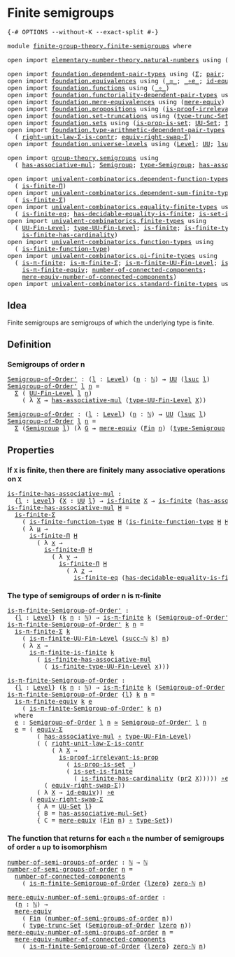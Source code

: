# Finite semigroups

<pre class="Agda"><a id="30" class="Symbol">{-#</a> <a id="34" class="Keyword">OPTIONS</a> <a id="42" class="Pragma">--without-K</a> <a id="54" class="Pragma">--exact-split</a> <a id="68" class="Symbol">#-}</a>

<a id="73" class="Keyword">module</a> <a id="80" href="finite-group-theory.finite-semigroups.html" class="Module">finite-group-theory.finite-semigroups</a> <a id="118" class="Keyword">where</a>

<a id="125" class="Keyword">open</a> <a id="130" class="Keyword">import</a> <a id="137" href="elementary-number-theory.natural-numbers.html" class="Module">elementary-number-theory.natural-numbers</a> <a id="178" class="Keyword">using</a> <a id="184" class="Symbol">(</a><a id="185" href="elementary-number-theory.natural-numbers.html#1444" class="Datatype">ℕ</a><a id="186" class="Symbol">;</a> <a id="188" href="elementary-number-theory.natural-numbers.html#1478" class="InductiveConstructor">succ-ℕ</a><a id="194" class="Symbol">;</a> <a id="196" href="elementary-number-theory.natural-numbers.html#1465" class="InductiveConstructor">zero-ℕ</a><a id="202" class="Symbol">)</a>

<a id="205" class="Keyword">open</a> <a id="210" class="Keyword">import</a> <a id="217" href="foundation.dependent-pair-types.html" class="Module">foundation.dependent-pair-types</a> <a id="249" class="Keyword">using</a> <a id="255" class="Symbol">(</a><a id="256" href="foundation-core.dependent-pair-types.html#502" class="Record">Σ</a><a id="257" class="Symbol">;</a> <a id="259" href="foundation-core.dependent-pair-types.html#575" class="InductiveConstructor">pair</a><a id="263" class="Symbol">;</a> <a id="265" href="foundation-core.dependent-pair-types.html#592" class="Field">pr1</a><a id="268" class="Symbol">;</a> <a id="270" href="foundation-core.dependent-pair-types.html#604" class="Field">pr2</a><a id="273" class="Symbol">)</a>
<a id="275" class="Keyword">open</a> <a id="280" class="Keyword">import</a> <a id="287" href="foundation.equivalences.html" class="Module">foundation.equivalences</a> <a id="311" class="Keyword">using</a> <a id="317" class="Symbol">(</a><a id="318" href="foundation-core.equivalences.html#1607" class="Function Operator">_≃_</a><a id="321" class="Symbol">;</a> <a id="323" href="foundation-core.equivalences.html#7843" class="Function Operator">_∘e_</a><a id="327" class="Symbol">;</a> <a id="329" href="foundation-core.equivalences.html#2480" class="Function">id-equiv</a><a id="337" class="Symbol">)</a>
<a id="339" class="Keyword">open</a> <a id="344" class="Keyword">import</a> <a id="351" href="foundation.functions.html" class="Module">foundation.functions</a> <a id="372" class="Keyword">using</a> <a id="378" class="Symbol">(</a><a id="379" href="foundation-core.functions.html#407" class="Function Operator">_∘_</a><a id="382" class="Symbol">)</a>
<a id="384" class="Keyword">open</a> <a id="389" class="Keyword">import</a> <a id="396" href="foundation.functoriality-dependent-pair-types.html" class="Module">foundation.functoriality-dependent-pair-types</a> <a id="442" class="Keyword">using</a> <a id="448" class="Symbol">(</a><a id="449" href="foundation-core.functoriality-dependent-pair-types.html#10421" class="Function">equiv-Σ</a><a id="456" class="Symbol">)</a>
<a id="458" class="Keyword">open</a> <a id="463" class="Keyword">import</a> <a id="470" href="foundation.mere-equivalences.html" class="Module">foundation.mere-equivalences</a> <a id="499" class="Keyword">using</a> <a id="505" class="Symbol">(</a><a id="506" href="foundation.mere-equivalences.html#1406" class="Function">mere-equiv</a><a id="516" class="Symbol">)</a>
<a id="518" class="Keyword">open</a> <a id="523" class="Keyword">import</a> <a id="530" href="foundation.propositions.html" class="Module">foundation.propositions</a> <a id="554" class="Keyword">using</a> <a id="560" class="Symbol">(</a><a id="561" href="foundation-core.propositions.html#2978" class="Function">is-proof-irrelevant-is-prop</a><a id="588" class="Symbol">)</a>
<a id="590" class="Keyword">open</a> <a id="595" class="Keyword">import</a> <a id="602" href="foundation.set-truncations.html" class="Module">foundation.set-truncations</a> <a id="629" class="Keyword">using</a> <a id="635" class="Symbol">(</a><a id="636" href="foundation.set-truncations.html#3386" class="Postulate">type-trunc-Set</a><a id="650" class="Symbol">)</a>
<a id="652" class="Keyword">open</a> <a id="657" class="Keyword">import</a> <a id="664" href="foundation.sets.html" class="Module">foundation.sets</a> <a id="680" class="Keyword">using</a> <a id="686" class="Symbol">(</a><a id="687" href="foundation.sets.html#2041" class="Function">is-prop-is-set</a><a id="701" class="Symbol">;</a> <a id="703" href="foundation-core.sets.html#1177" class="Function">UU-Set</a><a id="709" class="Symbol">;</a> <a id="711" href="foundation-core.sets.html#1291" class="Function">type-Set</a><a id="719" class="Symbol">)</a>
<a id="721" class="Keyword">open</a> <a id="726" class="Keyword">import</a> <a id="733" href="foundation.type-arithmetic-dependent-pair-types.html" class="Module">foundation.type-arithmetic-dependent-pair-types</a> <a id="781" class="Keyword">using</a>
  <a id="789" class="Symbol">(</a> <a id="791" href="foundation-core.type-arithmetic-dependent-pair-types.html#4301" class="Function">right-unit-law-Σ-is-contr</a><a id="816" class="Symbol">;</a> <a id="818" href="foundation-core.type-arithmetic-dependent-pair-types.html#11499" class="Function">equiv-right-swap-Σ</a><a id="836" class="Symbol">)</a>
<a id="838" class="Keyword">open</a> <a id="843" class="Keyword">import</a> <a id="850" href="foundation.universe-levels.html" class="Module">foundation.universe-levels</a> <a id="877" class="Keyword">using</a> <a id="883" class="Symbol">(</a><a id="884" href="Agda.Primitive.html#597" class="Postulate">Level</a><a id="889" class="Symbol">;</a> <a id="891" href="foundation-core.universe-levels.html#222" class="Primitive">UU</a><a id="893" class="Symbol">;</a> <a id="895" href="Agda.Primitive.html#780" class="Primitive">lsuc</a><a id="899" class="Symbol">;</a> <a id="901" href="Agda.Primitive.html#764" class="Primitive">lzero</a><a id="906" class="Symbol">)</a>

<a id="909" class="Keyword">open</a> <a id="914" class="Keyword">import</a> <a id="921" href="group-theory.semigroups.html" class="Module">group-theory.semigroups</a> <a id="945" class="Keyword">using</a>
  <a id="953" class="Symbol">(</a> <a id="955" href="group-theory.semigroups.html#465" class="Function">has-associative-mul</a><a id="974" class="Symbol">;</a> <a id="976" href="group-theory.semigroups.html#737" class="Function">Semigroup</a><a id="985" class="Symbol">;</a> <a id="987" href="group-theory.semigroups.html#933" class="Function">type-Semigroup</a><a id="1001" class="Symbol">;</a> <a id="1003" href="group-theory.semigroups.html#611" class="Function">has-associative-mul-Set</a><a id="1026" class="Symbol">)</a>

<a id="1029" class="Keyword">open</a> <a id="1034" class="Keyword">import</a> <a id="1041" href="univalent-combinatorics.dependent-function-types.html" class="Module">univalent-combinatorics.dependent-function-types</a> <a id="1090" class="Keyword">using</a>
  <a id="1098" class="Symbol">(</a> <a id="1100" href="univalent-combinatorics.dependent-function-types.html#2665" class="Function">is-finite-Π</a><a id="1111" class="Symbol">)</a>
<a id="1113" class="Keyword">open</a> <a id="1118" class="Keyword">import</a> <a id="1125" href="univalent-combinatorics.dependent-sum-finite-types.html" class="Module">univalent-combinatorics.dependent-sum-finite-types</a> <a id="1176" class="Keyword">using</a>
  <a id="1184" class="Symbol">(</a> <a id="1186" href="univalent-combinatorics.dependent-sum-finite-types.html#2494" class="Function">is-finite-Σ</a><a id="1197" class="Symbol">)</a>
<a id="1199" class="Keyword">open</a> <a id="1204" class="Keyword">import</a> <a id="1211" href="univalent-combinatorics.equality-finite-types.html" class="Module">univalent-combinatorics.equality-finite-types</a> <a id="1257" class="Keyword">using</a>
  <a id="1265" class="Symbol">(</a> <a id="1267" href="univalent-combinatorics.equality-finite-types.html#3310" class="Function">is-finite-eq</a><a id="1279" class="Symbol">;</a> <a id="1281" href="univalent-combinatorics.equality-finite-types.html#1968" class="Function">has-decidable-equality-is-finite</a><a id="1313" class="Symbol">;</a> <a id="1315" href="univalent-combinatorics.equality-finite-types.html#1609" class="Function">is-set-is-finite</a><a id="1331" class="Symbol">)</a>
<a id="1333" class="Keyword">open</a> <a id="1338" class="Keyword">import</a> <a id="1345" href="univalent-combinatorics.finite-types.html" class="Module">univalent-combinatorics.finite-types</a> <a id="1382" class="Keyword">using</a>
  <a id="1390" class="Symbol">(</a> <a id="1392" href="univalent-combinatorics.finite-types.html#4569" class="Function">UU-Fin-Level</a><a id="1404" class="Symbol">;</a> <a id="1406" href="univalent-combinatorics.finite-types.html#4664" class="Function">type-UU-Fin-Level</a><a id="1423" class="Symbol">;</a> <a id="1425" href="univalent-combinatorics.finite-types.html#3664" class="Function">is-finite</a><a id="1434" class="Symbol">;</a> <a id="1436" href="univalent-combinatorics.finite-types.html#9709" class="Function">is-finite-type-UU-Fin-Level</a><a id="1463" class="Symbol">;</a>
    <a id="1469" href="univalent-combinatorics.finite-types.html#11505" class="Function">is-finite-has-cardinality</a><a id="1494" class="Symbol">)</a>
<a id="1496" class="Keyword">open</a> <a id="1501" class="Keyword">import</a> <a id="1508" href="univalent-combinatorics.function-types.html" class="Module">univalent-combinatorics.function-types</a> <a id="1547" class="Keyword">using</a>
  <a id="1555" class="Symbol">(</a> <a id="1557" href="univalent-combinatorics.function-types.html#1212" class="Function">is-finite-function-type</a><a id="1580" class="Symbol">)</a>
<a id="1582" class="Keyword">open</a> <a id="1587" class="Keyword">import</a> <a id="1594" href="univalent-combinatorics.pi-finite-types.html" class="Module">univalent-combinatorics.pi-finite-types</a> <a id="1634" class="Keyword">using</a>
  <a id="1642" class="Symbol">(</a> <a id="1644" href="univalent-combinatorics.pi-finite-types.html#8676" class="Function">is-π-finite</a><a id="1655" class="Symbol">;</a> <a id="1657" href="univalent-combinatorics.pi-finite-types.html#34744" class="Function">is-π-finite-Σ</a><a id="1670" class="Symbol">;</a> <a id="1672" href="univalent-combinatorics.pi-finite-types.html#15770" class="Function">is-π-finite-UU-Fin-Level</a><a id="1696" class="Symbol">;</a> <a id="1698" href="univalent-combinatorics.pi-finite-types.html#14675" class="Function">is-π-finite-is-finite</a><a id="1719" class="Symbol">;</a>
    <a id="1725" href="univalent-combinatorics.pi-finite-types.html#10882" class="Function">is-π-finite-equiv</a><a id="1742" class="Symbol">;</a> <a id="1744" href="univalent-combinatorics.pi-finite-types.html#7954" class="Function">number-of-connected-components</a><a id="1774" class="Symbol">;</a>
    <a id="1780" href="univalent-combinatorics.pi-finite-types.html#8119" class="Function">mere-equiv-number-of-connected-components</a><a id="1821" class="Symbol">)</a>
<a id="1823" class="Keyword">open</a> <a id="1828" class="Keyword">import</a> <a id="1835" href="univalent-combinatorics.standard-finite-types.html" class="Module">univalent-combinatorics.standard-finite-types</a> <a id="1881" class="Keyword">using</a> <a id="1887" class="Symbol">(</a><a id="1888" href="univalent-combinatorics.standard-finite-types.html#2085" class="Function">Fin</a><a id="1891" class="Symbol">)</a>
</pre>
## Idea

Finite semigroups are semigroups of which the underlying type is finite.

## Definition

### Semigroups of order n

<pre class="Agda"><a id="Semigroup-of-Order&#39;"></a><a id="2031" href="finite-group-theory.finite-semigroups.html#2031" class="Function">Semigroup-of-Order&#39;</a> <a id="2051" class="Symbol">:</a> <a id="2053" class="Symbol">(</a><a id="2054" href="finite-group-theory.finite-semigroups.html#2054" class="Bound">l</a> <a id="2056" class="Symbol">:</a> <a id="2058" href="Agda.Primitive.html#597" class="Postulate">Level</a><a id="2063" class="Symbol">)</a> <a id="2065" class="Symbol">(</a><a id="2066" href="finite-group-theory.finite-semigroups.html#2066" class="Bound">n</a> <a id="2068" class="Symbol">:</a> <a id="2070" href="elementary-number-theory.natural-numbers.html#1444" class="Datatype">ℕ</a><a id="2071" class="Symbol">)</a> <a id="2073" class="Symbol">→</a> <a id="2075" href="foundation-core.universe-levels.html#222" class="Primitive">UU</a> <a id="2078" class="Symbol">(</a><a id="2079" href="Agda.Primitive.html#780" class="Primitive">lsuc</a> <a id="2084" href="finite-group-theory.finite-semigroups.html#2054" class="Bound">l</a><a id="2085" class="Symbol">)</a>
<a id="2087" href="finite-group-theory.finite-semigroups.html#2031" class="Function">Semigroup-of-Order&#39;</a> <a id="2107" href="finite-group-theory.finite-semigroups.html#2107" class="Bound">l</a> <a id="2109" href="finite-group-theory.finite-semigroups.html#2109" class="Bound">n</a> <a id="2111" class="Symbol">=</a>
  <a id="2115" href="foundation-core.dependent-pair-types.html#502" class="Record">Σ</a> <a id="2117" class="Symbol">(</a> <a id="2119" href="univalent-combinatorics.finite-types.html#4569" class="Function">UU-Fin-Level</a> <a id="2132" href="finite-group-theory.finite-semigroups.html#2107" class="Bound">l</a> <a id="2134" href="finite-group-theory.finite-semigroups.html#2109" class="Bound">n</a><a id="2135" class="Symbol">)</a>
    <a id="2141" class="Symbol">(</a> <a id="2143" class="Symbol">λ</a> <a id="2145" href="finite-group-theory.finite-semigroups.html#2145" class="Bound">X</a> <a id="2147" class="Symbol">→</a> <a id="2149" href="group-theory.semigroups.html#465" class="Function">has-associative-mul</a> <a id="2169" class="Symbol">(</a><a id="2170" href="univalent-combinatorics.finite-types.html#4664" class="Function">type-UU-Fin-Level</a> <a id="2188" href="finite-group-theory.finite-semigroups.html#2145" class="Bound">X</a><a id="2189" class="Symbol">))</a>

<a id="Semigroup-of-Order"></a><a id="2193" href="finite-group-theory.finite-semigroups.html#2193" class="Function">Semigroup-of-Order</a> <a id="2212" class="Symbol">:</a> <a id="2214" class="Symbol">(</a><a id="2215" href="finite-group-theory.finite-semigroups.html#2215" class="Bound">l</a> <a id="2217" class="Symbol">:</a> <a id="2219" href="Agda.Primitive.html#597" class="Postulate">Level</a><a id="2224" class="Symbol">)</a> <a id="2226" class="Symbol">(</a><a id="2227" href="finite-group-theory.finite-semigroups.html#2227" class="Bound">n</a> <a id="2229" class="Symbol">:</a> <a id="2231" href="elementary-number-theory.natural-numbers.html#1444" class="Datatype">ℕ</a><a id="2232" class="Symbol">)</a> <a id="2234" class="Symbol">→</a> <a id="2236" href="foundation-core.universe-levels.html#222" class="Primitive">UU</a> <a id="2239" class="Symbol">(</a><a id="2240" href="Agda.Primitive.html#780" class="Primitive">lsuc</a> <a id="2245" href="finite-group-theory.finite-semigroups.html#2215" class="Bound">l</a><a id="2246" class="Symbol">)</a>
<a id="2248" href="finite-group-theory.finite-semigroups.html#2193" class="Function">Semigroup-of-Order</a> <a id="2267" href="finite-group-theory.finite-semigroups.html#2267" class="Bound">l</a> <a id="2269" href="finite-group-theory.finite-semigroups.html#2269" class="Bound">n</a> <a id="2271" class="Symbol">=</a>
  <a id="2275" href="foundation-core.dependent-pair-types.html#502" class="Record">Σ</a> <a id="2277" class="Symbol">(</a><a id="2278" href="group-theory.semigroups.html#737" class="Function">Semigroup</a> <a id="2288" href="finite-group-theory.finite-semigroups.html#2267" class="Bound">l</a><a id="2289" class="Symbol">)</a> <a id="2291" class="Symbol">(λ</a> <a id="2294" href="finite-group-theory.finite-semigroups.html#2294" class="Bound">G</a> <a id="2296" class="Symbol">→</a> <a id="2298" href="foundation.mere-equivalences.html#1406" class="Function">mere-equiv</a> <a id="2309" class="Symbol">(</a><a id="2310" href="univalent-combinatorics.standard-finite-types.html#2085" class="Function">Fin</a> <a id="2314" href="finite-group-theory.finite-semigroups.html#2269" class="Bound">n</a><a id="2315" class="Symbol">)</a> <a id="2317" class="Symbol">(</a><a id="2318" href="group-theory.semigroups.html#933" class="Function">type-Semigroup</a> <a id="2333" href="finite-group-theory.finite-semigroups.html#2294" class="Bound">G</a><a id="2334" class="Symbol">))</a>
</pre>
## Properties

### If `X` is finite, then there are finitely many associative operations on `X`

<pre class="Agda"><a id="is-finite-has-associative-mul"></a><a id="2447" href="finite-group-theory.finite-semigroups.html#2447" class="Function">is-finite-has-associative-mul</a> <a id="2477" class="Symbol">:</a>
  <a id="2481" class="Symbol">{</a><a id="2482" href="finite-group-theory.finite-semigroups.html#2482" class="Bound">l</a> <a id="2484" class="Symbol">:</a> <a id="2486" href="Agda.Primitive.html#597" class="Postulate">Level</a><a id="2491" class="Symbol">}</a> <a id="2493" class="Symbol">{</a><a id="2494" href="finite-group-theory.finite-semigroups.html#2494" class="Bound">X</a> <a id="2496" class="Symbol">:</a> <a id="2498" href="foundation-core.universe-levels.html#222" class="Primitive">UU</a> <a id="2501" href="finite-group-theory.finite-semigroups.html#2482" class="Bound">l</a><a id="2502" class="Symbol">}</a> <a id="2504" class="Symbol">→</a> <a id="2506" href="univalent-combinatorics.finite-types.html#3664" class="Function">is-finite</a> <a id="2516" href="finite-group-theory.finite-semigroups.html#2494" class="Bound">X</a> <a id="2518" class="Symbol">→</a> <a id="2520" href="univalent-combinatorics.finite-types.html#3664" class="Function">is-finite</a> <a id="2530" class="Symbol">(</a><a id="2531" href="group-theory.semigroups.html#465" class="Function">has-associative-mul</a> <a id="2551" href="finite-group-theory.finite-semigroups.html#2494" class="Bound">X</a><a id="2552" class="Symbol">)</a>
<a id="2554" href="finite-group-theory.finite-semigroups.html#2447" class="Function">is-finite-has-associative-mul</a> <a id="2584" href="finite-group-theory.finite-semigroups.html#2584" class="Bound">H</a> <a id="2586" class="Symbol">=</a>
  <a id="2590" href="univalent-combinatorics.dependent-sum-finite-types.html#2494" class="Function">is-finite-Σ</a>
    <a id="2606" class="Symbol">(</a> <a id="2608" href="univalent-combinatorics.function-types.html#1212" class="Function">is-finite-function-type</a> <a id="2632" href="finite-group-theory.finite-semigroups.html#2584" class="Bound">H</a> <a id="2634" class="Symbol">(</a><a id="2635" href="univalent-combinatorics.function-types.html#1212" class="Function">is-finite-function-type</a> <a id="2659" href="finite-group-theory.finite-semigroups.html#2584" class="Bound">H</a> <a id="2661" href="finite-group-theory.finite-semigroups.html#2584" class="Bound">H</a><a id="2662" class="Symbol">))</a>
    <a id="2669" class="Symbol">(</a> <a id="2671" class="Symbol">λ</a> <a id="2673" href="finite-group-theory.finite-semigroups.html#2673" class="Bound">μ</a> <a id="2675" class="Symbol">→</a>
      <a id="2683" href="univalent-combinatorics.dependent-function-types.html#2665" class="Function">is-finite-Π</a> <a id="2695" href="finite-group-theory.finite-semigroups.html#2584" class="Bound">H</a>
        <a id="2705" class="Symbol">(</a> <a id="2707" class="Symbol">λ</a> <a id="2709" href="finite-group-theory.finite-semigroups.html#2709" class="Bound">x</a> <a id="2711" class="Symbol">→</a>
          <a id="2723" href="univalent-combinatorics.dependent-function-types.html#2665" class="Function">is-finite-Π</a> <a id="2735" href="finite-group-theory.finite-semigroups.html#2584" class="Bound">H</a>
            <a id="2749" class="Symbol">(</a> <a id="2751" class="Symbol">λ</a> <a id="2753" href="finite-group-theory.finite-semigroups.html#2753" class="Bound">y</a> <a id="2755" class="Symbol">→</a>
              <a id="2771" href="univalent-combinatorics.dependent-function-types.html#2665" class="Function">is-finite-Π</a> <a id="2783" href="finite-group-theory.finite-semigroups.html#2584" class="Bound">H</a>
                <a id="2801" class="Symbol">(</a> <a id="2803" class="Symbol">λ</a> <a id="2805" href="finite-group-theory.finite-semigroups.html#2805" class="Bound">z</a> <a id="2807" class="Symbol">→</a>
                  <a id="2827" href="univalent-combinatorics.equality-finite-types.html#3310" class="Function">is-finite-eq</a> <a id="2840" class="Symbol">(</a><a id="2841" href="univalent-combinatorics.equality-finite-types.html#1968" class="Function">has-decidable-equality-is-finite</a> <a id="2874" href="finite-group-theory.finite-semigroups.html#2584" class="Bound">H</a><a id="2875" class="Symbol">)))))</a>
</pre>
### The type of semigroups of order n is π-finite

<pre class="Agda"><a id="is-π-finite-Semigroup-of-Order&#39;"></a><a id="2945" href="finite-group-theory.finite-semigroups.html#2945" class="Function">is-π-finite-Semigroup-of-Order&#39;</a> <a id="2977" class="Symbol">:</a>
  <a id="2981" class="Symbol">{</a><a id="2982" href="finite-group-theory.finite-semigroups.html#2982" class="Bound">l</a> <a id="2984" class="Symbol">:</a> <a id="2986" href="Agda.Primitive.html#597" class="Postulate">Level</a><a id="2991" class="Symbol">}</a> <a id="2993" class="Symbol">(</a><a id="2994" href="finite-group-theory.finite-semigroups.html#2994" class="Bound">k</a> <a id="2996" href="finite-group-theory.finite-semigroups.html#2996" class="Bound">n</a> <a id="2998" class="Symbol">:</a> <a id="3000" href="elementary-number-theory.natural-numbers.html#1444" class="Datatype">ℕ</a><a id="3001" class="Symbol">)</a> <a id="3003" class="Symbol">→</a> <a id="3005" href="univalent-combinatorics.pi-finite-types.html#8676" class="Function">is-π-finite</a> <a id="3017" href="finite-group-theory.finite-semigroups.html#2994" class="Bound">k</a> <a id="3019" class="Symbol">(</a><a id="3020" href="finite-group-theory.finite-semigroups.html#2031" class="Function">Semigroup-of-Order&#39;</a> <a id="3040" href="finite-group-theory.finite-semigroups.html#2982" class="Bound">l</a> <a id="3042" href="finite-group-theory.finite-semigroups.html#2996" class="Bound">n</a><a id="3043" class="Symbol">)</a>
<a id="3045" href="finite-group-theory.finite-semigroups.html#2945" class="Function">is-π-finite-Semigroup-of-Order&#39;</a> <a id="3077" href="finite-group-theory.finite-semigroups.html#3077" class="Bound">k</a> <a id="3079" href="finite-group-theory.finite-semigroups.html#3079" class="Bound">n</a> <a id="3081" class="Symbol">=</a>
  <a id="3085" href="univalent-combinatorics.pi-finite-types.html#34744" class="Function">is-π-finite-Σ</a> <a id="3099" href="finite-group-theory.finite-semigroups.html#3077" class="Bound">k</a>
    <a id="3105" class="Symbol">(</a> <a id="3107" href="univalent-combinatorics.pi-finite-types.html#15770" class="Function">is-π-finite-UU-Fin-Level</a> <a id="3132" class="Symbol">(</a><a id="3133" href="elementary-number-theory.natural-numbers.html#1478" class="InductiveConstructor">succ-ℕ</a> <a id="3140" href="finite-group-theory.finite-semigroups.html#3077" class="Bound">k</a><a id="3141" class="Symbol">)</a> <a id="3143" href="finite-group-theory.finite-semigroups.html#3079" class="Bound">n</a><a id="3144" class="Symbol">)</a>
    <a id="3150" class="Symbol">(</a> <a id="3152" class="Symbol">λ</a> <a id="3154" href="finite-group-theory.finite-semigroups.html#3154" class="Bound">x</a> <a id="3156" class="Symbol">→</a>
      <a id="3164" href="univalent-combinatorics.pi-finite-types.html#14675" class="Function">is-π-finite-is-finite</a> <a id="3186" href="finite-group-theory.finite-semigroups.html#3077" class="Bound">k</a>
        <a id="3196" class="Symbol">(</a> <a id="3198" href="finite-group-theory.finite-semigroups.html#2447" class="Function">is-finite-has-associative-mul</a>
          <a id="3238" class="Symbol">(</a> <a id="3240" href="univalent-combinatorics.finite-types.html#9709" class="Function">is-finite-type-UU-Fin-Level</a> <a id="3268" href="finite-group-theory.finite-semigroups.html#3154" class="Bound">x</a><a id="3269" class="Symbol">)))</a>

<a id="is-π-finite-Semigroup-of-Order"></a><a id="3274" href="finite-group-theory.finite-semigroups.html#3274" class="Function">is-π-finite-Semigroup-of-Order</a> <a id="3305" class="Symbol">:</a>
  <a id="3309" class="Symbol">{</a><a id="3310" href="finite-group-theory.finite-semigroups.html#3310" class="Bound">l</a> <a id="3312" class="Symbol">:</a> <a id="3314" href="Agda.Primitive.html#597" class="Postulate">Level</a><a id="3319" class="Symbol">}</a> <a id="3321" class="Symbol">(</a><a id="3322" href="finite-group-theory.finite-semigroups.html#3322" class="Bound">k</a> <a id="3324" href="finite-group-theory.finite-semigroups.html#3324" class="Bound">n</a> <a id="3326" class="Symbol">:</a> <a id="3328" href="elementary-number-theory.natural-numbers.html#1444" class="Datatype">ℕ</a><a id="3329" class="Symbol">)</a> <a id="3331" class="Symbol">→</a> <a id="3333" href="univalent-combinatorics.pi-finite-types.html#8676" class="Function">is-π-finite</a> <a id="3345" href="finite-group-theory.finite-semigroups.html#3322" class="Bound">k</a> <a id="3347" class="Symbol">(</a><a id="3348" href="finite-group-theory.finite-semigroups.html#2193" class="Function">Semigroup-of-Order</a> <a id="3367" href="finite-group-theory.finite-semigroups.html#3310" class="Bound">l</a> <a id="3369" href="finite-group-theory.finite-semigroups.html#3324" class="Bound">n</a><a id="3370" class="Symbol">)</a>
<a id="3372" href="finite-group-theory.finite-semigroups.html#3274" class="Function">is-π-finite-Semigroup-of-Order</a> <a id="3403" class="Symbol">{</a><a id="3404" href="finite-group-theory.finite-semigroups.html#3404" class="Bound">l</a><a id="3405" class="Symbol">}</a> <a id="3407" href="finite-group-theory.finite-semigroups.html#3407" class="Bound">k</a> <a id="3409" href="finite-group-theory.finite-semigroups.html#3409" class="Bound">n</a> <a id="3411" class="Symbol">=</a>
  <a id="3415" href="univalent-combinatorics.pi-finite-types.html#10882" class="Function">is-π-finite-equiv</a> <a id="3433" href="finite-group-theory.finite-semigroups.html#3407" class="Bound">k</a> <a id="3435" href="finite-group-theory.finite-semigroups.html#3490" class="Function">e</a>
    <a id="3441" class="Symbol">(</a> <a id="3443" href="finite-group-theory.finite-semigroups.html#2945" class="Function">is-π-finite-Semigroup-of-Order&#39;</a> <a id="3475" href="finite-group-theory.finite-semigroups.html#3407" class="Bound">k</a> <a id="3477" href="finite-group-theory.finite-semigroups.html#3409" class="Bound">n</a><a id="3478" class="Symbol">)</a>
  <a id="3482" class="Keyword">where</a>
  <a id="3490" href="finite-group-theory.finite-semigroups.html#3490" class="Function">e</a> <a id="3492" class="Symbol">:</a> <a id="3494" href="finite-group-theory.finite-semigroups.html#2193" class="Function">Semigroup-of-Order</a> <a id="3513" href="finite-group-theory.finite-semigroups.html#3404" class="Bound">l</a> <a id="3515" href="finite-group-theory.finite-semigroups.html#3409" class="Bound">n</a> <a id="3517" href="foundation-core.equivalences.html#1607" class="Function Operator">≃</a> <a id="3519" href="finite-group-theory.finite-semigroups.html#2031" class="Function">Semigroup-of-Order&#39;</a> <a id="3539" href="finite-group-theory.finite-semigroups.html#3404" class="Bound">l</a> <a id="3541" href="finite-group-theory.finite-semigroups.html#3409" class="Bound">n</a>
  <a id="3545" href="finite-group-theory.finite-semigroups.html#3490" class="Function">e</a> <a id="3547" class="Symbol">=</a> <a id="3549" class="Symbol">(</a> <a id="3551" href="foundation-core.functoriality-dependent-pair-types.html#10421" class="Function">equiv-Σ</a>
        <a id="3567" class="Symbol">(</a> <a id="3569" href="group-theory.semigroups.html#465" class="Function">has-associative-mul</a> <a id="3589" href="foundation-core.functions.html#407" class="Function Operator">∘</a> <a id="3591" href="univalent-combinatorics.finite-types.html#4664" class="Function">type-UU-Fin-Level</a><a id="3608" class="Symbol">)</a>
        <a id="3618" class="Symbol">(</a> <a id="3620" class="Symbol">(</a> <a id="3622" href="foundation-core.type-arithmetic-dependent-pair-types.html#4301" class="Function">right-unit-law-Σ-is-contr</a>
            <a id="3660" class="Symbol">(</a> <a id="3662" class="Symbol">λ</a> <a id="3664" href="finite-group-theory.finite-semigroups.html#3664" class="Bound">X</a> <a id="3666" class="Symbol">→</a>
              <a id="3682" href="foundation-core.propositions.html#2978" class="Function">is-proof-irrelevant-is-prop</a>
                <a id="3726" class="Symbol">(</a> <a id="3728" href="foundation.sets.html#2041" class="Function">is-prop-is-set</a> <a id="3743" class="Symbol">_)</a>
                <a id="3762" class="Symbol">(</a> <a id="3764" href="univalent-combinatorics.equality-finite-types.html#1609" class="Function">is-set-is-finite</a>
                  <a id="3799" class="Symbol">(</a> <a id="3801" href="univalent-combinatorics.finite-types.html#11505" class="Function">is-finite-has-cardinality</a> <a id="3827" class="Symbol">(</a><a id="3828" href="foundation-core.dependent-pair-types.html#604" class="Field">pr2</a> <a id="3832" href="finite-group-theory.finite-semigroups.html#3664" class="Bound">X</a><a id="3833" class="Symbol">)))))</a> <a id="3839" href="foundation-core.equivalences.html#7843" class="Function Operator">∘e</a>
          <a id="3852" class="Symbol">(</a> <a id="3854" href="foundation-core.type-arithmetic-dependent-pair-types.html#11499" class="Function">equiv-right-swap-Σ</a><a id="3872" class="Symbol">))</a>
        <a id="3883" class="Symbol">(</a> <a id="3885" class="Symbol">λ</a> <a id="3887" href="finite-group-theory.finite-semigroups.html#3887" class="Bound">X</a> <a id="3889" class="Symbol">→</a> <a id="3891" href="foundation-core.equivalences.html#2480" class="Function">id-equiv</a><a id="3899" class="Symbol">))</a> <a id="3902" href="foundation-core.equivalences.html#7843" class="Function Operator">∘e</a>
      <a id="3911" class="Symbol">(</a> <a id="3913" href="foundation-core.type-arithmetic-dependent-pair-types.html#11499" class="Function">equiv-right-swap-Σ</a>
        <a id="3940" class="Symbol">{</a> <a id="3942" class="Argument">A</a> <a id="3944" class="Symbol">=</a> <a id="3946" href="foundation-core.sets.html#1177" class="Function">UU-Set</a> <a id="3953" href="finite-group-theory.finite-semigroups.html#3404" class="Bound">l</a><a id="3954" class="Symbol">}</a>
        <a id="3964" class="Symbol">{</a> <a id="3966" class="Argument">B</a> <a id="3968" class="Symbol">=</a> <a id="3970" href="group-theory.semigroups.html#611" class="Function">has-associative-mul-Set</a><a id="3993" class="Symbol">}</a>
        <a id="4003" class="Symbol">{</a> <a id="4005" class="Argument">C</a> <a id="4007" class="Symbol">=</a> <a id="4009" href="foundation.mere-equivalences.html#1406" class="Function">mere-equiv</a> <a id="4020" class="Symbol">(</a><a id="4021" href="univalent-combinatorics.standard-finite-types.html#2085" class="Function">Fin</a> <a id="4025" href="finite-group-theory.finite-semigroups.html#3409" class="Bound">n</a><a id="4026" class="Symbol">)</a> <a id="4028" href="foundation-core.functions.html#407" class="Function Operator">∘</a> <a id="4030" href="foundation-core.sets.html#1291" class="Function">type-Set</a><a id="4038" class="Symbol">})</a>
</pre>
### The function that returns for each `n` the number of semigroups of order `n` up to isomorphism

<pre class="Agda"><a id="number-of-semi-groups-of-order"></a><a id="4154" href="finite-group-theory.finite-semigroups.html#4154" class="Function">number-of-semi-groups-of-order</a> <a id="4185" class="Symbol">:</a> <a id="4187" href="elementary-number-theory.natural-numbers.html#1444" class="Datatype">ℕ</a> <a id="4189" class="Symbol">→</a> <a id="4191" href="elementary-number-theory.natural-numbers.html#1444" class="Datatype">ℕ</a>
<a id="4193" href="finite-group-theory.finite-semigroups.html#4154" class="Function">number-of-semi-groups-of-order</a> <a id="4224" href="finite-group-theory.finite-semigroups.html#4224" class="Bound">n</a> <a id="4226" class="Symbol">=</a>
  <a id="4230" href="univalent-combinatorics.pi-finite-types.html#7954" class="Function">number-of-connected-components</a>
    <a id="4265" class="Symbol">(</a> <a id="4267" href="finite-group-theory.finite-semigroups.html#3274" class="Function">is-π-finite-Semigroup-of-Order</a> <a id="4298" class="Symbol">{</a><a id="4299" href="Agda.Primitive.html#764" class="Primitive">lzero</a><a id="4304" class="Symbol">}</a> <a id="4306" href="elementary-number-theory.natural-numbers.html#1465" class="InductiveConstructor">zero-ℕ</a> <a id="4313" href="finite-group-theory.finite-semigroups.html#4224" class="Bound">n</a><a id="4314" class="Symbol">)</a>

<a id="mere-equiv-number-of-semi-groups-of-order"></a><a id="4317" href="finite-group-theory.finite-semigroups.html#4317" class="Function">mere-equiv-number-of-semi-groups-of-order</a> <a id="4359" class="Symbol">:</a>
  <a id="4363" class="Symbol">(</a><a id="4364" href="finite-group-theory.finite-semigroups.html#4364" class="Bound">n</a> <a id="4366" class="Symbol">:</a> <a id="4368" href="elementary-number-theory.natural-numbers.html#1444" class="Datatype">ℕ</a><a id="4369" class="Symbol">)</a> <a id="4371" class="Symbol">→</a>
  <a id="4375" href="foundation.mere-equivalences.html#1406" class="Function">mere-equiv</a>
    <a id="4390" class="Symbol">(</a> <a id="4392" href="univalent-combinatorics.standard-finite-types.html#2085" class="Function">Fin</a> <a id="4396" class="Symbol">(</a><a id="4397" href="finite-group-theory.finite-semigroups.html#4154" class="Function">number-of-semi-groups-of-order</a> <a id="4428" href="finite-group-theory.finite-semigroups.html#4364" class="Bound">n</a><a id="4429" class="Symbol">))</a>
    <a id="4436" class="Symbol">(</a> <a id="4438" href="foundation.set-truncations.html#3386" class="Postulate">type-trunc-Set</a> <a id="4453" class="Symbol">(</a><a id="4454" href="finite-group-theory.finite-semigroups.html#2193" class="Function">Semigroup-of-Order</a> <a id="4473" href="Agda.Primitive.html#764" class="Primitive">lzero</a> <a id="4479" href="finite-group-theory.finite-semigroups.html#4364" class="Bound">n</a><a id="4480" class="Symbol">))</a>
<a id="4483" href="finite-group-theory.finite-semigroups.html#4317" class="Function">mere-equiv-number-of-semi-groups-of-order</a> <a id="4525" href="finite-group-theory.finite-semigroups.html#4525" class="Bound">n</a> <a id="4527" class="Symbol">=</a>
  <a id="4531" href="univalent-combinatorics.pi-finite-types.html#8119" class="Function">mere-equiv-number-of-connected-components</a>
    <a id="4577" class="Symbol">(</a> <a id="4579" href="finite-group-theory.finite-semigroups.html#3274" class="Function">is-π-finite-Semigroup-of-Order</a> <a id="4610" class="Symbol">{</a><a id="4611" href="Agda.Primitive.html#764" class="Primitive">lzero</a><a id="4616" class="Symbol">}</a> <a id="4618" href="elementary-number-theory.natural-numbers.html#1465" class="InductiveConstructor">zero-ℕ</a> <a id="4625" href="finite-group-theory.finite-semigroups.html#4525" class="Bound">n</a><a id="4626" class="Symbol">)</a>
</pre>